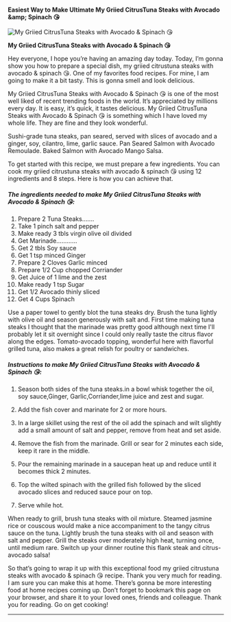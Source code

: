             

#### Easiest Way to Make Ultimate My Griied CitrusTuna Steaks with Avocado &amp;amp; Spinach 😘

![My Griied CitrusTuna Steaks with Avocado &amp; Spinach 😘](https://img-global.cpcdn.com/recipes/cb8fcc1f6a3c1ce1/751x532cq70/my-griied-citrustuna-steaks-with-avocado-spinach-%f0%9f%98%98-recipe-main-photo.jpg)

**My Griied CitrusTuna Steaks with Avocado &amp; Spinach 😘**

Hey everyone, I hope you’re having an amazing day today. Today, I’m gonna show you how to prepare a special dish, my griied citrustuna steaks with avocado & spinach 😘. One of my favorites food recipes. For mine, I am going to make it a bit tasty. This is gonna smell and look delicious.

My Griied CitrusTuna Steaks with Avocado & Spinach 😘 is one of the most well liked of recent trending foods in the world. It’s appreciated by millions every day. It is easy, it’s quick, it tastes delicious. My Griied CitrusTuna Steaks with Avocado & Spinach 😘 is something which I have loved my whole life. They are fine and they look wonderful.

Sushi-grade tuna steaks, pan seared, served with slices of avocado and a ginger, soy, cilantro, lime, garlic sauce. Pan Seared Salmon with Avocado Remoulade. Baked Salmon with Avocado Mango Salsa.

To get started with this recipe, we must prepare a few ingredients. You can cook my griied citrustuna steaks with avocado & spinach 😘 using 12 ingredients and 8 steps. Here is how you can achieve that.

##### The ingredients needed to make My Griied CitrusTuna Steaks with Avocado & Spinach 😘:

1.  Prepare 2 Tuna Steaks…….
2.  Take 1 pinch salt and pepper
3.  Make ready 3 tbls virgin olive oil divided
4.  Get Marinade…………
5.  Get 2 tbls Soy sauce
6.  Get 1 tsp minced Ginger
7.  Prepare 2 Cloves Garlic minced
8.  Prepare 1/2 Cup chopped Corriander
9.  Get Juice of 1 lime and the zest
10.  Make ready 1 tsp Sugar
11.  Get 1/2 Avocado thinly sliced
12.  Get 4 Cups Spinach

Use a paper towel to gently blot the tuna steaks dry. Brush the tuna lightly with olive oil and season generously with salt and. First time making tuna steaks I thought that the marinade was pretty good although next time I'll probably let it sit overnight since I could only really taste the citrus flavor along the edges. Tomato-avocado topping, wonderful here with flavorful grilled tuna, also makes a great relish for poultry or sandwiches.

##### Instructions to make My Griied CitrusTuna Steaks with Avocado & Spinach 😘:

1.  Season both sides of the tuna steaks.in a bowl whisk together the oil, soy sauce,Ginger, Garlic,Corriander,lime juice and zest and sugar.

3.  Add the fish cover and marinate for 2 or more hours.
4.  In a large skillet using the rest of the oil add the spinach and wilt slightly add a small amount of salt and pepper, remove from heat and set aside.
5.  Remove the fish from the marinade. Grill or sear for 2 minutes each side, keep it rare in the middle.
6.  Pour the remaining marinade in a saucepan heat up and reduce until it becomes thick 2 minutes.
7.  Top the wilted spinach with the grilled fish followed by the sliced avocado slices and reduced sauce pour on top.
8.  Serve while hot.

When ready to grill, brush tuna steaks with oil mixture. Steamed jasmine rice or couscous would make a nice accompaniment to the tangy citrus sauce on the tuna. Lightly brush the tuna steaks with oil and season with salt and pepper. Grill the steaks over moderately high heat, turning once, until medium rare. Switch up your dinner routine this flank steak and citrus-avocado salsa!

So that’s going to wrap it up with this exceptional food my griied citrustuna steaks with avocado & spinach 😘 recipe. Thank you very much for reading. I am sure you can make this at home. There’s gonna be more interesting food at home recipes coming up. Don’t forget to bookmark this page on your browser, and share it to your loved ones, friends and colleague. Thank you for reading. Go on get cooking!

* * *